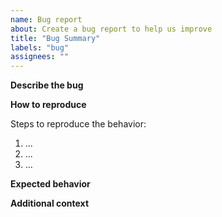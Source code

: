 ```yaml
---
name: Bug report
about: Create a bug report to help us improve
title: "Bug Summary"
labels: "bug"
assignees: ""
---
```


**Describe the bug**

<!-- A clear and concise description of what the bug is. -->

**How to reproduce**

Steps to reproduce the behavior:

1. ...
2. ...
3. ...

**Expected behavior**

<!-- A clear and concise description of what you expected to happen. -->

**Additional context**

<!-- Add any other context about the problem here. If needed include log files, operating system, verions, etc. -->